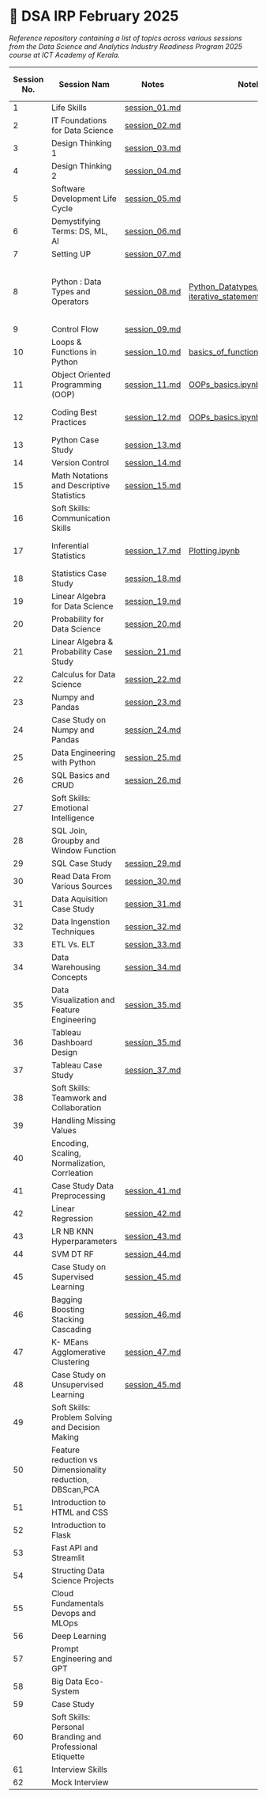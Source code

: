 # 📘 DSA IRP February 2025

_Reference repository containing a list of topics across various sessions from the Data Science and Analytics Industry Readiness Program 2025 course at ICT Academy of Kerala._

| Session No. | Session Nam  | Notes |Notebook | Open in Colab |
|-------------|-----------------------------------------------------|------------------------------------------|--------------------------------------------------------------------------|----------------------------------------------------------------------------------------------------------------------------------|
| 1 | Life Skills | [session_01.md](notes/session_01.md) | | |    
| 2 | IT Foundations for Data Science | [session_02.md](notes/session_02.md) | |  |
| 3 | Design Thinking 1 | [session_03.md](notes/session_03.md) | | |
| 4 | Design Thinking 2 | [session_04.md](notes/session_04.md) | | |
| 5 | Software Development Life Cycle | [session_05.md](notes/session_05.md) | | |               
| 6 | Demystifying Terms: DS, ML, AI  | [session_06.md](notes/session_06.md) | | |                                                                           
| 7 | Setting UP | [session_07.md](notes/session_07.md) | | |               
| 8 | Python : Data Types and Operators | [session_08.md](notes/session_08.md) | [Python_Datatypes_Operators.ipynb](notebooks/Python_Datatypes_Operators.ipynb), [iterative_statements_functions.ipynb](notebooks/iterative_statements_functions.ipynb) | [Open in Colab](https://colab.research.google.com/github/cksajil/DSAIRPFeb25/blob/main/notebooks/Python_Datatypes_Operators.ipynb), [Open in Colab](https://colab.research.google.com/github/cksajil/DSAIRPFeb25/blob/main/notebooks/iterative_statements_functions.ipynb) | | |
| 9 | Control Flow | [session_09.md](notes/session_09.md) |  | |
| 10 | Loops & Functions in Python | [session_10.md](notes/session_08.md) | [basics_of_functions.ipynb](notebooks/basics_of_functions.ipynb) | [Open in Colab](https://colab.research.google.com/github/cksajil/DSAIRPFeb25/blob/main/notebooks/basics_of_functions.ipynb) |
| 11 | Object Oriented Programming (OOP) | [session_11.md](notes/session_11.md) | [OOPs_basics.ipynb](notebooks/OOPs_basics.ipynb) | [Open in Colab](https://colab.research.google.com/github/cksajil/DSAIRPFeb25/blob/main/notebooks/OOPs_basics.ipynb) |
| 12 | Coding Best Practices  | [session_12.md](notes/session_12.md) | [OOPs_basics.ipynb](notebooks/OOPs_basics.ipynb) | [Open in Colab](https://colab.research.google.com/github/cksajil/DSAIRPFeb25/blob/main/notebooks/OOPs_basics.ipynb) |
| 13 | Python Case Study | [session_13.md](notes/session_13.md) | | |
| 14 | Version Control | [session_14.md](notes/session_14.md) | | |
| 15 | Math Notations and Descriptive Statistics  | [session_15.md](notes/session_15.md) | | |
| 16 | Soft Skills: Communication Skills | | | |
| 17 | Inferential Statistics | [session_17.md](notes/session_17.md) | [Plotting.ipynb](notebooks/Plotting.ipynb) | [Open in Colab](https://colab.research.google.com/github/cksajil/DSAIRPFeb25/blob/main/notebooks/Plotting.ipynb) |
| 18 | Statistics Case Study | [session_18.md](notes/session_18.md) | | |
| 19 | Linear Algebra for Data Science | [session_19.md](notes/session_19.md) | | |
| 20 | Probability for Data Science | [session_20.md](notes/session_20.md) | | |
| 21 | Linear Algebra & Probability Case Study | [session_21.md](notes/session_21.md)| | |   
| 22 | Calculus for Data Science | [session_22.md](notes/session_22.md) | | |
| 23 | Numpy and Pandas | [session_23.md](notes/session_23.md) | | |
| 24 | Case Study on Numpy and Pandas    | [session_24.md](notes/session_24.md) | | | 
| 25 | Data Engineering with Python      | [session_25.md](notes/session_25.md) | | |
| 26 | SQL Basics and CRUD               | [session_26.md](notes/session_26.md) | | |
| 27 | Soft Skills: Emotional Intelligence | | | |
| 28 | SQL Join, Groupby and Window Function | | | |
| 29 | SQL Case Study | [session_29.md](notes/session_29.md) | | |
| 30 | Read Data From Various Sources| [session_30.md](notes/session_30.md)        |                   |
| 31 | Data Aquisition Case Study        | [session_31.md](notes/session_31.md)        |    
| 32 | Data Ingenstion Techniques        | [session_32.md](notes/session_32.md)        |   
| 33 | ETL Vs. ELT                       | [session_33.md](notes/session_33.md)        |   
| 34 | Data Warehousing Concepts         | [session_34.md](notes/session_34.md)        |   
| 35 | Data Visualization and Feature Engineering | [session_35.md](notes/session_35.md)        |  
| 36 | Tableau Dashboard Design          | [session_35.md](notes/session_36.md)        |  
| 37 | Tableau Case Study                | [session_37.md](notes/session_37.md)        |      
| 38 | Soft Skills: Teamwork and Collaboration | | | |
| 39 | Handling Missing Values | | | |
| 40 | Encoding, Scaling, Normalization, Corrleation  | | | |
| 41 | Case Study Data Preprocessing | [session_41.md](notes/session_41.md) | | |
| 42 | Linear Regression | [session_42.md](notes/session_42.md) | | |
| 43 | LR NB KNN Hyperparameters | [session_43.md](notes/session_43.md) | | |
| 44 | SVM DT RF | [session_44.md](notes/session_44.md) | | | 
| 45 | Case Study on Supervised Learning | [session_45.md](notes/session_45.md) | | | 
| 46 | Bagging Boosting Stacking Cascading | [session_46.md](notes/session_46.md) | | | 
| 47 | K- MEans Agglomerative Clustering | [session_47.md](notes/session_47.md) | | |
| 48 | Case Study on Unsupervised Learning | [session_45.md](notes/session_48.md) | | |  
| 49 | Soft Skills: Problem Solving and Decision Making | | | |
| 50 | Feature reduction vs Dimensionality reduction, DBScan,PCA | | | |
| 51 | Introduction to HTML and CSS | | | |
| 52 | Introduction to Flask | | | |
| 53 | Fast API and Streamlit | | | |
| 54 | Structing Data Science Projects | | | |
| 55 | Cloud Fundamentals Devops and MLOps | | | |
| 56 | Deep Learning | | | |
| 57 | Prompt Engineering and GPT | | | |
| 58 | Big Data Eco-System | | | |
| 59 | Case Study | | | |
| 60 | Soft Skills: Personal Branding and Professional Etiquette | | | |
| 61 | Interview Skills | | | |
| 62 | Mock Interview | | | |